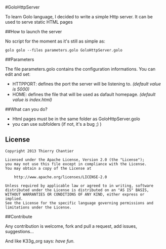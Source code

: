 #GoloHttpServer

To learn Golo language, I decided to write a simple Http server.
It can be used to serve static HTML pages

##How to launch the server

No script for the moment as it's still as simple as:

	golo golo --files parameters.golo GoloHttpServer.golo

##Parameters

The file parameters.golo contains the configuration informations.
You can edit and set:

- HTTPPORT: defines the port the server will be listening to. *(default value is 5000)*
- HOME: defines the file that will be used as dafault homepage. *(default value is index.html)*

##What can you do?

- Html pages must be in the same folder as GoloHttpServer.golo
- you can use subfolders (if not, it's a bug ;) )

## License

    Copyright 2013 Thierry Chantier

    Licensed under the Apache License, Version 2.0 (the "License");
    you may not use this file except in compliance with the License.
    You may obtain a copy of the License at

        http://www.apache.org/licenses/LICENSE-2.0

    Unless required by applicable law or agreed to in writing, software
    distributed under the License is distributed on an "AS IS" BASIS,
    WITHOUT WARRANTIES OR CONDITIONS OF ANY KIND, either express or implied.
    See the License for the specific language governing permissions and
    limitations under the License.

##Contribute

Any contribution is welcome, fork and pull a request, add issues, suggestions...

And like K33g_org says:
*have fun.*